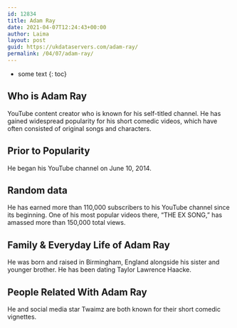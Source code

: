 ```yaml
---
id: 12834
title: Adam Ray
date: 2021-04-07T12:24:43+00:00
author: Laima
layout: post
guid: https://ukdataservers.com/adam-ray/
permalink: /04/07/adam-ray/
---
```


* some text
{: toc}


## Who is Adam Ray
                  
                  
                  
YouTube content creator who is known for his self-titled channel. He has gained widespread popularity for his short comedic videos, which have often consisted of original songs and characters.  
                  
              
            
              
            
                
                
                
## Prior to Popularity
                  
                  
                  
He began his YouTube channel on June 10, 2014.
                  
              
            
              
            
                
                
                
## Random data
                  
                  
                  
He has earned more than 110,000 subscribers to his YouTube channel since its beginning. One of his most popular videos there, &#8220;THE EX SONG,&#8221; has amassed more than 150,000 total views.
                  
              
            
              
            
                
                
                
## Family & Everyday Life of Adam Ray
                  
                  
                  
He was born and raised in Birmingham, England alongside his sister and younger brother. He has been dating Taylor Lawrence Haacke.
                  
              
            
              
            
                
                
                
## People Related With Adam Ray
                  
                  
                  
He and social media star Twaimz are both known for their short comedic vignettes.
                  
              
            
              
            
                
              
            
              
              
            
            
              
            
          
          
          